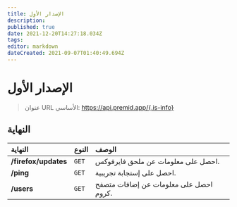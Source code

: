 ```yaml
---
title: الإصدار الأول
description:
published: true
date: 2021-12-20T14:27:18.034Z
tags:
editor: markdown
dateCreated: 2021-09-07T01:40:49.694Z
---
```


# الإصدار الأول

> عنوان URL الأساسي: https://api.premid.app/{.is-info}


## النهاية

<table>
  <thead>
    <tr>
      <th style="text-align:left">النهاية</th>
      <th style="text-align:left">النوع</th>
      <th style="text-align:left">الوصف</th>
    </tr>
  </thead>
  <tbody>
    <tr>
      <td style="text-align:left"><b>/firefox/updates</b>
      </td>
      <td style="text-align:left"><code>GET</code></td>
      <td style="text-align:left">احصل على معلومات عن ملحق فايرفوكس.</td>
    </tr>
    <tr>
      <td style="text-align:left"><b>/ping</b>
      </td>
      <td style="text-align:left"><code>GET</code></td>
      <td style="text-align:left">احصل على إستجابة تجريبية.</td>
    </tr>
    <tr>
      <td style="text-align:left"><b>/users</b>
      </td>
      <td style="text-align:left"><code>GET</code></td>
      <td style="text-align:left">احصل على معلومات عن إضافات متصفح كروم.</td>
    </tr>
  </tbody>
</table>

